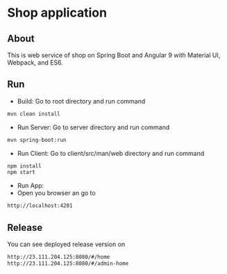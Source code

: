 # Shop application
## About
This is web service of shop on Spring Boot and Angular 9 with Material UI, Webpack, and ES6.
## Run
- Build:
Go to root directory and run command
```bash
mvn clean install
```
- Run Server:
Go to server directory and run command
```bash
mvn spring-boot:run
```
- Run Client:
Go to client/src/man/web directory and run command
```bash
npm install
npm start
```
- Run App:
- Open you browser an go to
```bash
http://localhost:4201
``` 
## Release
You can see deployed release version on
```bash
http://23.111.204.125:8080/#/home
http://23.111.204.125:8080/#/admin-home
``` 


